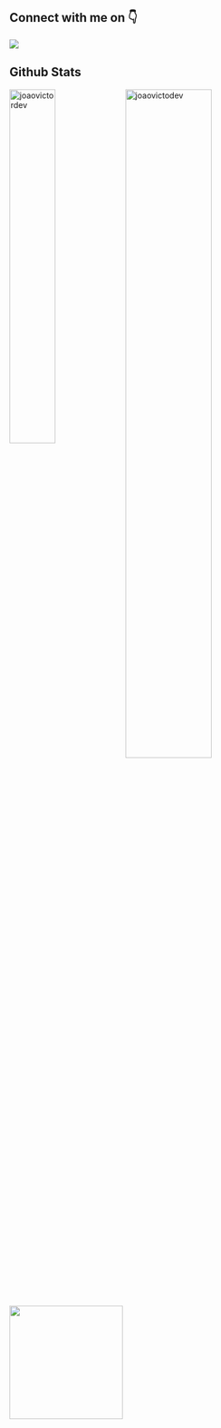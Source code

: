<h2> Connect with me on 👇</h2>
<a href="https://www.hackerrank.com/MuskanRani](https://www.frontendmentor.io/profile/JoaoVictodev" target="_blank">
<img src="https://img.shields.io/badge/Frontend_Mentor--blue?logo=frontmentor&logoColor=black" ;></img></a>
</a> 
<br/> 

<h2> Github Stats </h2> 
<img align="left" width="40%" src="https://github-readme-stats.vercel.app/api/top-langs/?username=joaovictodev&theme=vue-dark&show_icons=true&hide_border=true&layout=compact" alt="joaovictordev" />
<img width="55%" src="https://github-readme-streak-stats.herokuapp.com/?user=joaovictodev&theme=vue-dark&hide_border=true" alt="joaovictodev" />
<br/>

<img align='center' src='https://media.tenor.com/oir5PjIye9sAAAAi/sonic.gif' width='200'>

